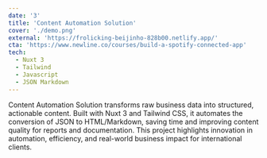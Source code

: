 ```yaml
---
date: '3'
title: 'Content Automation Solution'
cover: './demo.png'
external: 'https://frolicking-beijinho-828b00.netlify.app/'
cta: 'https://www.newline.co/courses/build-a-spotify-connected-app'
tech:
  - Nuxt 3
  - Tailwind
  - Javascript
  - JSON Markdown
---
```


Content Automation Solution transforms raw business data into structured, actionable content. Built with Nuxt 3 and Tailwind CSS, it automates the conversion of JSON to HTML/Markdown, saving time and improving content quality for reports and documentation. This project highlights innovation in automation, efficiency, and real-world business impact for international clients.
